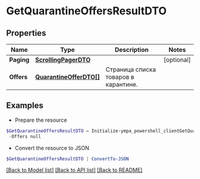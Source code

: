 # GetQuarantineOffersResultDTO
## Properties

Name | Type | Description | Notes
------------ | ------------- | ------------- | -------------
**Paging** | [**ScrollingPagerDTO**](ScrollingPagerDTO.md) |  | [optional] 
**Offers** | [**QuarantineOfferDTO[]**](QuarantineOfferDTO.md) | Страница списка товаров в карантине. | 

## Examples

- Prepare the resource
```powershell
$GetQuarantineOffersResultDTO = Initialize-ympa_powershell_clientGetQuarantineOffersResultDTO  -Paging null `
 -Offers null
```

- Convert the resource to JSON
```powershell
$GetQuarantineOffersResultDTO | ConvertTo-JSON
```

[[Back to Model list]](../README.md#documentation-for-models) [[Back to API list]](../README.md#documentation-for-api-endpoints) [[Back to README]](../README.md)

